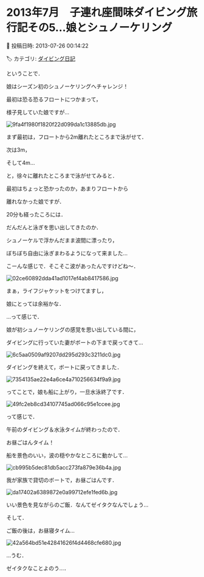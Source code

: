 # 2013年7月　子連れ座間味ダイビング旅行記その5…娘とシュノーケリング

📅 投稿日時: 2013-07-26 00:14:22

🏷️ カテゴリ: [ダイビング日記](ce3a7a8d424d112fce83ee85c81a0e344.md)

ということで．


娘はシーズン初のシュノーケリングへチャレンジ！





最初は恐る恐るフロートにつかまって，


様子見していた娘ですが…




![9fa4f1980f1820f22d099da1c13885db.jpg](images/9fa4f1980f1820f22d099da1c13885db.jpg)




まず最初は，フロートから2m離れたところまで泳がせて．


次は3m，


そして4m…


と，徐々に離れたところまで泳がせてみると．


最初はちょっと恐かったのか，あまりフロートから


離れなかった娘ですが．


20分も経ったころには．


だんだんと泳ぎを思い出してきたのか．


シュノーケルで浮かんだまま波間に漂ったり，


ぼちぼち自由に泳ぎまわるようになって来ました…





こーんな感じで．そこそこ波があったんですけどね～．




![02ce60892dda41ad1017ef4ab8417586.jpg](images/02ce60892dda41ad1017ef4ab8417586.jpg)




まぁ，ライフジャケットをつけてますし，


娘にとっては余裕かな．





…って感じで．


娘が初シュノーケリングの感覚を思い出している間に，


ダイビングに行っていた妻がボートの下まで戻ってきて…




![6c5aa0509af9207dd295d293c3211dc0.jpg](images/6c5aa0509af9207dd295d293c3211dc0.jpg)




ダイビングを終えて，ボートに戻ってきました．




![7354135ae22e4a6ce4a710256634f9a9.jpg](images/7354135ae22e4a6ce4a710256634f9a9.jpg)







ってことで，娘も船に上がり，一旦水泳終了です．




![49fc2eb8cd34107745ad066c95e1ccee.jpg](images/49fc2eb8cd34107745ad066c95e1ccee.jpg)







って感じで．


午前のダイビング＆水泳タイムが終わったので．


お昼ごはんタイム！


船を景色のいい，波の穏やかなところに動かして…




![cb995b5dec81db5acc273fa879e36b4a.jpg](images/cb995b5dec81db5acc273fa879e36b4a.jpg)




我が家族で貸切のボートで，お昼ごはんです．




![da17402a6389872e0a99712efe1fed6b.jpg](images/da17402a6389872e0a99712efe1fed6b.jpg)




いい景色を見ながらのご飯．なんてゼイタクなんでしょう…





そして．


ご飯の後は，お昼寝タイム…




![42a564bd51e42841626f4d4468cfe680.jpg](images/42a564bd51e42841626f4d4468cfe680.jpg)




…うむ．


ゼイタクなことよのう…．
